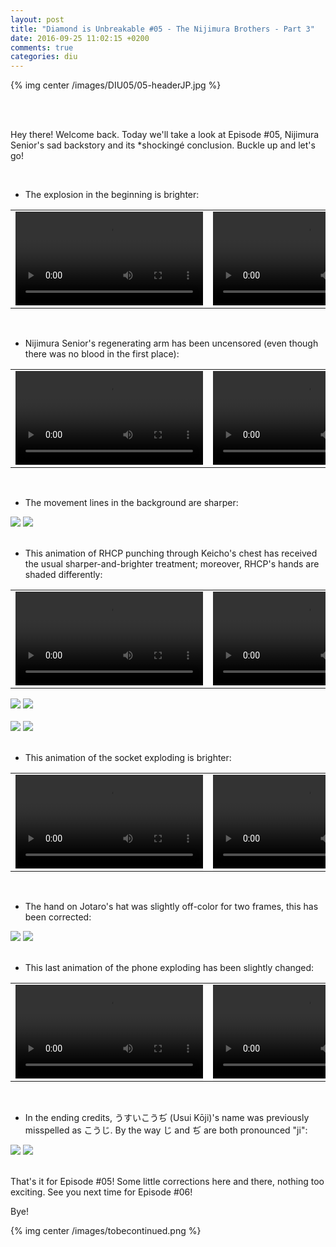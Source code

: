 ```yaml
---
layout: post
title: "Diamond is Unbreakable #05 - The Nijimura Brothers - Part 3"
date: 2016-09-25 11:02:15 +0200
comments: true
categories: diu
---
```


{% img center /images/DIU05/05-headerJP.jpg %}
<!-- more -->

<br>
<br>

Hey there! Welcome back. Today we'll take a look at Episode #05, Nijimura Senior's sad backstory and its *shockingé conclusion. Buckle up and let's go!

<br>

- The explosion in the beginning is brighter:

<table width="100%">
<tr>
<td align="left" valign="top" width="50%">
<video class='center' nocontrols autoplay loop preload='auto'>
  <source src=/videos/DIU05/TV%201%20-%20explosion.webm type='video/webm; codecs="vp8, vorbis"'>
</video>
</td>
<td align="left" valign="top" width="50%">
<video class='center' nocontrols autoplay loop preload='auto'>
  <source src=/videos/DIU05/BD%201%20-%20explosion.webm type='video/webm; codecs="vp8, vorbis"'>
</video>
</td>
</tr>
</table>

<br>

- Nijimura Senior's regenerating arm has been uncensored (even though there was no blood in the first place):

<table width="100%">
<tr>
<td align="left" valign="top" width="50%">
<video class='center' nocontrols autoplay loop preload='auto'>
  <source src=/videos/DIU05/TV%202%20-%20arm.webm type='video/webm; codecs="vp8, vorbis"'>
</video>
</td>
<td align="left" valign="top" width="50%">
<video class='center' nocontrols autoplay loop preload='auto'>
  <source src=/videos/DIU05/BD%202%20-%20arm.webm type='video/webm; codecs="vp8, vorbis"'>
</video>
</td>
</tr>
</table>

<br>

- The movement lines in the background are sharper:

<div id="container1" class="twentytwenty-container">
 <img src="/images/DIU05/tv-24000.jpg" />
 <img src="/images/DIU05/bd-24000.jpg" />
</div>

<br>

- This animation of RHCP punching through Keicho's chest has received the usual sharper-and-brighter treatment; moreover, RHCP's hands are shaded differently:

<table width="100%">
<tr>
<td align="left" valign="top" width="50%">
<video class='center' nocontrols autoplay loop preload='auto'>
  <source src=/videos/DIU05/TV%203%20-%20RHCP.webm type='video/webm; codecs="vp8, vorbis"'>
</video>
</td>
<td align="left" valign="top" width="50%">
<video class='center' nocontrols autoplay loop preload='auto'>
  <source src=/videos/DIU05/BD%203%20-%20RHCP.webm type='video/webm; codecs="vp8, vorbis"'>
</video>
</td>
</tr>
</table>

<div id="container1" class="twentytwenty-container">
 <img src="/images/DIU05/tv-24170.jpg" />
 <img src="/images/DIU05/bd-24170.jpg" />
</div>

<br>

<div id="container1" class="twentytwenty-container">
 <img src="/images/DIU05/tv-24830.jpg" />
 <img src="/images/DIU05/bd-24830.jpg" />
</div>

<br>

- This animation of the socket exploding is brighter:

<table width="100%">
<tr>
<td align="left" valign="top" width="50%">
<video class='center' nocontrols autoplay loop preload='auto'>
  <source src=/videos/DIU05/TV%204%20-%20flashes.webm type='video/webm; codecs="vp8, vorbis"'>
</video>
</td>
<td align="left" valign="top" width="50%">
<video class='center' nocontrols autoplay loop preload='auto'>
  <source src=/videos/DIU05/BD%204%20-%20flashes.webm type='video/webm; codecs="vp8, vorbis"'>
</video>
</td>
</tr>
</table>

<br>

- The hand on Jotaro's hat was slightly off-color for two frames, this has been corrected:

<div id="container1" class="twentytwenty-container">
 <img src="/images/DIU05/tv-29725.jpg" />
 <img src="/images/DIU05/bd-29725.jpg" />
</div>

<br>

- This last animation of the phone exploding has been slightly changed:

<table width="100%">
<tr>
<td align="left" valign="top" width="50%">
<video class='center' nocontrols autoplay loop preload='auto'>
  <source src=/videos/DIU05/TV%205%20-%20phone.webm type='video/webm; codecs="vp8, vorbis"'>
</video>
</td>
<td align="left" valign="top" width="50%">
<video class='center' nocontrols autoplay loop preload='auto'>
  <source src=/videos/DIU05/BD%205%20-%20phone.webm type='video/webm; codecs="vp8, vorbis"'>
</video>
</td>
</tr>
</table>

<br>

- In the ending credits, うすいこうぢ (Usui Kōji)'s name was previously misspelled as こうじ. By the way じ and ぢ are both pronounced "ji":

<div id="container1" class="twentytwenty-container">
 <img src="/images/DIU05/tv-32800.jpg" />
 <img src="/images/DIU05/bd-32800.jpg" />
</div>

<br>

That's it for Episode #05! Some little corrections here and there, nothing too exciting. See you next time for Episode #06!

Bye!

{% img center /images/tobecontinued.png %}
